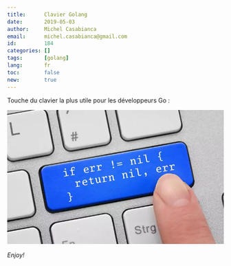 ```yaml
---
title:      Clavier Golang
date:       2019-05-03
author:     Michel Casabianca
email:      michel.casabianca@gmail.com
id:         184
categories: []
tags:       [golang]
lang:       fr
toc:        false
new:        true
---
```


Touche du clavier la plus utile pour les développeurs Go :

<!--more-->

![](golang-clavier.png)

*Enjoy!*
